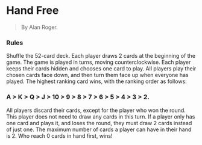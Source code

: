 # Hand Free

> By Alan Roger.
> 
### Rules
Shuffle the 52-card deck.
Each player draws 2 cards at the beginning of the game.
The game is played in turns, moving counterclockwise.
Each player keeps their cards hidden and chooses one card to play.
All players play their chosen cards face down, and then turn them face up when everyone has played.
The highest ranking card wins, with the ranking order as follows: 
### A > K > Q > J > 10 > 9 > 8 > 7 > 6 > 5 > 4 > 3 > 2.
All players discard their cards, except for the player who won the round. This player does not need to draw any cards in this turn.
If a player only has one card and plays it, and loses the round, they must draw 2 cards instead of just one.
The maximum number of cards a player can have in their hand is 2.
Who reach 0 cards in hand first, wins! 
